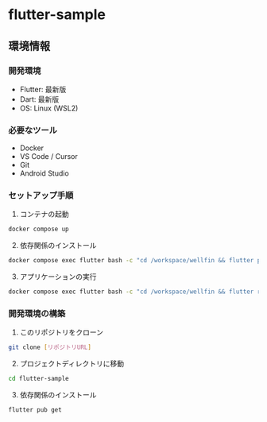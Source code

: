 # flutter-sample

## 環境情報

### 開発環境

- Flutter: 最新版
- Dart: 最新版
- OS: Linux (WSL2)

### 必要なツール

- Docker
- VS Code / Cursor
- Git
- Android Studio

### セットアップ手順

1. コンテナの起動

```bash
docker compose up
```

2. 依存関係のインストール

```bash
docker compose exec flutter bash -c "cd /workspace/wellfin && flutter pub get"
```

3. アプリケーションの実行

```bash
docker compose exec flutter bash -c "cd /workspace/wellfin && flutter run"
```

### 開発環境の構築

1. このリポジトリをクローン

```bash
git clone [リポジトリURL]
```

2. プロジェクトディレクトリに移動

```bash
cd flutter-sample
```

3. 依存関係のインストール

```bash
flutter pub get
```
